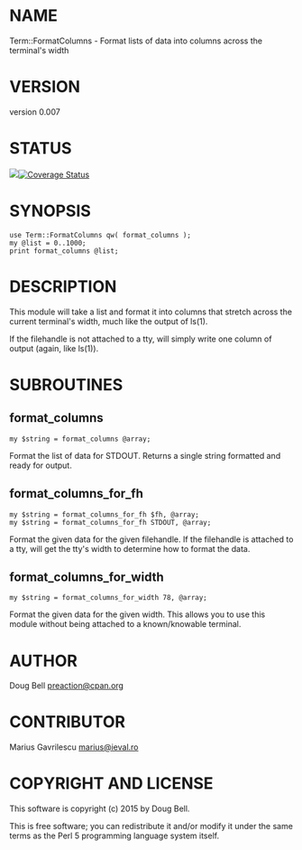 # NAME

Term::FormatColumns - Format lists of data into columns across the terminal's width

# VERSION

version 0.007

# STATUS

<a href="https://travis-ci.org/preaction/Term-FormatColumns"><img src="https://travis-ci.org/preaction/Term-FormatColumns.svg?branch=master"></a><a href="https://coveralls.io/r/preaction/Term-FormatColumns"><img src="https://coveralls.io/repos/preaction/Term-FormatColumns/badge.png" alt="Coverage Status" /></a>

# SYNOPSIS

    use Term::FormatColumns qw( format_columns );
    my @list = 0..1000;
    print format_columns @list;

# DESCRIPTION

This module will take a list and format it into columns that stretch across the
current terminal's width, much like the output of ls(1).

If the filehandle is not attached to a tty, will simply write one column of output
(again, like ls(1)).

# SUBROUTINES

## format\_columns

    my $string = format_columns @array;

Format the list of data for STDOUT. Returns a single string formatted and ready for output.

## format\_columns\_for\_fh

    my $string = format_columns_for_fh $fh, @array;
    my $string = format_columns_for_fh STDOUT, @array;

Format the given data for the given filehandle. If the filehandle is attached to a tty,
will get the tty's width to determine how to format the data.

## format\_columns\_for\_width

    my $string = format_columns_for_width 78, @array;

Format the given data for the given width. This allows you to use this module without
being attached to a known/knowable terminal.

# AUTHOR

Doug Bell <preaction@cpan.org>

# CONTRIBUTOR

Marius Gavrilescu <marius@ieval.ro>

# COPYRIGHT AND LICENSE

This software is copyright (c) 2015 by Doug Bell.

This is free software; you can redistribute it and/or modify it under
the same terms as the Perl 5 programming language system itself.
